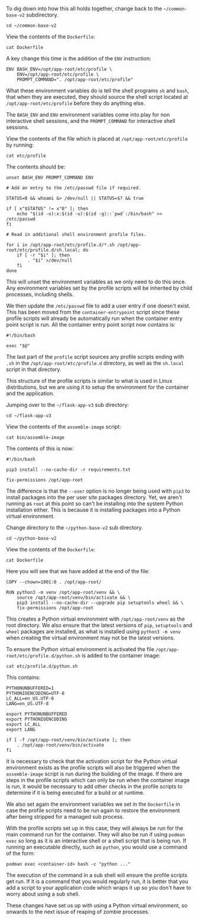 To dig down into how this all holds together, change back to the `~/common-base-v2` subdirectory.

```execute
cd ~/common-base-v2
```

View the contents of the `Dockerfile`:

```execute
cat Dockerfile
```

A key change this time is the addition of the `ENV` instruction:

```
ENV BASH_ENV=/opt/app-root/etc/profile \
    ENV=/opt/app-root/etc/profile \
    PROMPT_COMMAND=". /opt/app-root/etc/profile"
```

What these environment variables do is tell the shell programs `sh` and `bash`, that when they are executed, they should source the shell script located at `/opt/app-root/etc/profile` before they do anything else.

The `BASH_ENV` and `ENV` environment variables come into play for non interactive shell sessions, and the `PROMPT_COMMAND` for interactive shell sessions.

View the contents of the file which is placed at `/opt/app-root/etc/profile` by running:

```execute
cat etc/profile
```

The contents should be:

```
unset BASH_ENV PROMPT_COMMAND ENV

# Add an entry to the /etc/passwd file if required.

STATUS=0 && whoami &> /dev/null || STATUS=$? && true

if [ x"$STATUS" != x"0" ]; then
    echo "$(id -u):x:$(id -u):$(id -g)::`pwd`:/bin/bash" >> /etc/passwd
fi

# Read in additional shell environment profile files.

for i in /opt/app-root/etc/profile.d/*.sh /opt/app-root/etc/profile.d/sh.local; do
    if [ -r "$i" ]; then
        . "$i" >/dev/null
    fi
done
```

This will unset the environment variables as we only need to do this once. Any environment variables set by the profile scripts will be inherited by child processes, including shells.

We then update the `/etc/passwd` file to add a user entry if one doesn't exist. This has been moved from the `container-entrypoint` script since these profile scripts will already be automatically run when the container entry point script is run. All the container entry point script now contains is:

```
#!/bin/bash

exec "$@"
```

The last part of the `profile` script sources any profile scripts ending with `.sh` in the `/opt/app-root/etc/profile.d` directory, as well as the `sh.local` script in that directory.

This structure of the profile scripts is similar to what is used in Linux distributions, but we are using it to setup the environment for the container and the application.

Jumping over to the `~/flask-app-v3` sub directory:

```execute
cd ~/flask-app-v3
```

View the contents of the `assemble-image` script:

```execute
cat bin/assemble-image
```

The contents of this is now:

```
#!/bin/bash

pip3 install --no-cache-dir -r requirements.txt

fix-permissions /opt/app-root
```

The difference is that the `--user` option is no longer being used with `pip3` to install packages into the per user site packages directory. Yet, we aren't running as `root` at this point so can't be installing into the system Python installation either. This is because it is installing packages into a Python virtual environment.

Change directory to the `~/python-base-v2` sub directory.

```execute
cd ~/python-base-v2
```

View the contents of the `Dockerfile`:

```execute
cat Dockerfile
```

Here you will see that we have added at the end of the file:

```
COPY --chown=1001:0 . /opt/app-root/

RUN python3 -m venv /opt/app-root/venv && \
    source /opt/app-root/venv/bin/activate && \
    pip3 install --no-cache-dir --upgrade pip setuptools wheel && \
    fix-permissions /opt/app-root
```

This creates a Python virtual environment with `/opt/app-root/venv` as the root directory. We also ensure that the latest versions of `pip`, `setuptools` and `wheel` packages are installed, as what is installed using `python3 -m venv` when creating the virtual environment may not be the latest versions.

To ensure the Python virtual environment is activated the file `/opt/app-root/etc/profile.d/python.sh` is added to the container image:

```execute
cat etc/profile.d/python.sh
```

This contains:

```
PYTHONUNBUFFERED=1
PYTHONIOENCODING=UTF-8
LC_ALL=en_US.UTF-8
LANG=en_US.UTF-8

export PYTHONUNBUFFERED
export PYTHONIOENCODING
export LC_ALL
export LANG

if [ -f /opt/app-root/venv/bin/activate ]; then
    . /opt/app-root/venv/bin/activate
fi
```

It is necessary to check that the activation script for the Python virtual environment exists as the profile scripts will also be triggered when the `assemble-image` script is run during the building of the image. If there are steps in the profile scripts which can only be run when the container image is run, it would be necessary to add other checks in the profile scripts to determine if it is being executed for a build or at runtime.

We also set again the environment variables we set in the `Dockerfile` in case the profile scripts need to be run again to restore the environment after being stripped for a managed sub process.

With the profile scripts set up in this case, they will always be run for the main command run for the container. They will also be run if using `podman exec` so long as it is an interactive shell or a shell script that is being run. If running an executable directly, such as `python`, you would use a command of the form:

```
podman exec <container-id> bash -c "python ..."
```

The execution of the command in a sub shell will ensure the profile scripts get run. If it is a command that you would regularly run, it is better that you add a script to your application code which wraps it up so you don't have to worry about using a sub shell.

These changes have set us up with using a Python virtual environment, so onwards to the next issue of reaping of zombie processes.
